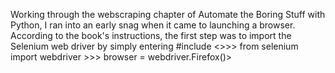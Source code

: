 Working through the webscraping chapter of Automate the Boring Stuff with Python, I ran into an early snag when it came to
launching a browser. According to the book's instructions, the first step was to import the Selenium web driver by simply
entering #include <>>> from selenium import webdriver >>> browser = webdriver.Firefox()>

